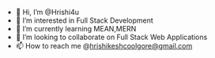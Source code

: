 - 👋 Hi, I’m @Hrishi4u
- 👀 I’m interested in Full Stack Development
- 🌱 I’m currently learning MEAN,MERN
- 💞️ I’m looking to collaborate on Full Stack Web Applications
- 📫 How to reach me @hrishikeshcoolgore@gmail.com

<!---
Hrishi4u/Hrishi4u is a ✨ special ✨ repository because its `README.md` (this file) appears on your GitHub profile.
You can click the Preview link to take a look at your changes.
--->
